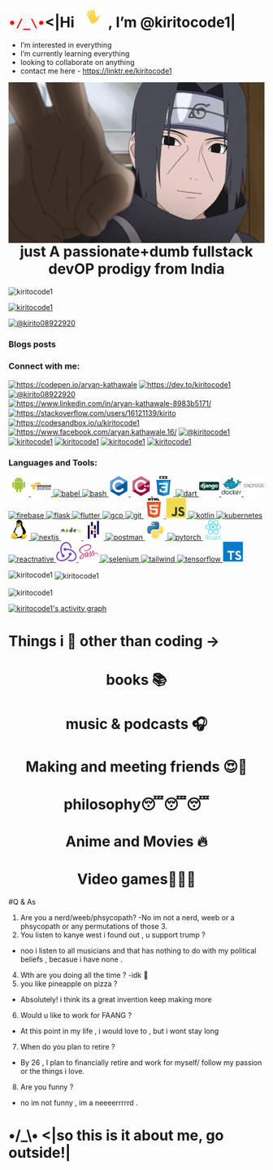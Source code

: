 #  <code style="color:red">•/_\\•</code><|Hi &nbsp; <img src="https://github.com/kiritocode1/kiritocode1/blob/main/wave.gif" width="40px" height="40px"/> , I’m @kiritocode1|
-  I’m interested in everything
-  I’m currently learning everything
-  looking to collaborate on anything
- contact me here - https://linktr.ee/kiritocode1

<p><img src="https://github.com/kiritocode1/kiritocode1/blob/main/itachi_smiling.gif"  align="left" alt="smile" width="100%" height="30%"/>
</p>



---








<h1 align="center"> just A passionate+dumb fullstack devOP prodigy from India</h1>

<p align="left"> <img src="https://komarev.com/ghpvc/?username=kiritocode1&label=Profile%20views&color=0e75b6&style=flat" alt="kiritocode1" /> &emsp;</p>
<p align="left"> <a href="https://github.com/ryo-ma/github-profile-trophy&theme=onedark"><img src="https://github-profile-trophy.vercel.app/?username=kiritocode1" alt="kiritocode1" /></a> </p>

<p align="left"> <a href="https://twitter.com/@kirito08922920" target="blank"><img src="https://img.shields.io/twitter/follow/@kirito08922920?logo=twitter&style=for-the-badge&theme=onedark" alt="@kirito08922920" /></a> </p>

### Blogs posts
<!-- BLOG-POST-LIST:START -->
<!-- BLOG-POST-LIST:END -->

<h3 align="left">Connect with me:</h3>
<p align="left">
<a href="https://codepen.io/https://codepen.io/aryan-kathawale" target="blank"><img align="center" src="https://raw.githubusercontent.com/rahuldkjain/github-profile-readme-generator/master/src/images/icons/Social/codepen.svg" alt="https://codepen.io/aryan-kathawale" height="30" width="40" /></a>
<a href="https://dev.to/https://dev.to/kiritocode1" target="blank"><img align="center" src="https://raw.githubusercontent.com/rahuldkjain/github-profile-readme-generator/master/src/images/icons/Social/devto.svg" alt="https://dev.to/kiritocode1" height="30" width="40" /></a>
<a href="https://twitter.com/@kirito08922920" target="blank"><img align="center" src="https://raw.githubusercontent.com/rahuldkjain/github-profile-readme-generator/master/src/images/icons/Social/twitter.svg" alt="@kirito08922920" height="30" width="40" /></a>
<a href="https://linkedin.com/in/https://www.linkedin.com/in/aryan-kathawale-8983b5171/" target="blank"><img align="center" src="https://raw.githubusercontent.com/rahuldkjain/github-profile-readme-generator/master/src/images/icons/Social/linked-in-alt.svg" alt="https://www.linkedin.com/in/aryan-kathawale-8983b5171/" height="30" width="40" /></a>
<a href="https://stackoverflow.com/users/https://stackoverflow.com/users/16121139/kirito" target="blank"><img align="center" src="https://raw.githubusercontent.com/rahuldkjain/github-profile-readme-generator/master/src/images/icons/Social/stack-overflow.svg" alt="https://stackoverflow.com/users/16121139/kirito" height="30" width="40" /></a>
<a href="https://codesandbox.com/https://codesandbox.io/u/kiritocode1" target="blank"><img align="center" src="https://raw.githubusercontent.com/rahuldkjain/github-profile-readme-generator/master/src/images/icons/Social/codesandbox.svg" alt="https://codesandbox.io/u/kiritocode1" height="30" width="40" /></a>
<a href="https://fb.com/https://www.facebook.com/aryan.kathawale.16/" target="blank"><img align="center" src="https://raw.githubusercontent.com/rahuldkjain/github-profile-readme-generator/master/src/images/icons/Social/facebook.svg" alt="https://www.facebook.com/aryan.kathawale.16/" height="30" width="40" /></a>
<a href="https://instagram.com/@kiritocode1" target="blank"><img align="center" src="https://raw.githubusercontent.com/rahuldkjain/github-profile-readme-generator/master/src/images/icons/Social/instagram.svg" alt="@kiritocode1" height="30" width="40" /></a>
<a href="https://www.youtube.com/c/kiritocode1" target="blank"><img align="center" src="https://raw.githubusercontent.com/rahuldkjain/github-profile-readme-generator/master/src/images/icons/Social/youtube.svg" alt="kiritocode1" height="30" width="40" /></a>
<a href="https://www.hackerrank.com/kiritocode1" target="blank"><img align="center" src="https://raw.githubusercontent.com/rahuldkjain/github-profile-readme-generator/master/src/images/icons/Social/hackerrank.svg" alt="kiritocode1" height="30" width="40" /></a>
<a href="https://www.leetcode.com/kiritocode1" target="blank"><img align="center" src="https://raw.githubusercontent.com/rahuldkjain/github-profile-readme-generator/master/src/images/icons/Social/leet-code.svg" alt="kiritocode1" height="30" width="40" /></a>
<a href="https://www.hackerearth.com/kiritocode1" target="blank"><img align="center" src="https://raw.githubusercontent.com/rahuldkjain/github-profile-readme-generator/master/src/images/icons/Social/hackerearth.svg" alt="kiritocode1" height="30" width="40" /></a>
</p>

<h3 align="left">Languages and Tools:</h3>
<p align="left"> <a href="https://developer.android.com" target="_blank" rel="noreferrer"> <img src="https://raw.githubusercontent.com/devicons/devicon/master/icons/android/android-original-wordmark.svg" alt="android" width="40" height="40"/> </a> <a href="https://aws.amazon.com" target="_blank" rel="noreferrer"> <img src="https://raw.githubusercontent.com/devicons/devicon/master/icons/amazonwebservices/amazonwebservices-original-wordmark.svg" alt="aws" width="40" height="40"/> </a> <a href="https://babeljs.io/" target="_blank" rel="noreferrer"> <img src="https://www.vectorlogo.zone/logos/babeljs/babeljs-icon.svg" alt="babel" width="40" height="40"/> </a> <a href="https://www.gnu.org/software/bash/" target="_blank" rel="noreferrer"> <img src="https://www.vectorlogo.zone/logos/gnu_bash/gnu_bash-icon.svg" alt="bash" width="40" height="40"/> </a> <a href="https://www.cprogramming.com/" target="_blank" rel="noreferrer"> <img src="https://raw.githubusercontent.com/devicons/devicon/master/icons/c/c-original.svg" alt="c" width="40" height="40"/> </a> <a href="https://www.w3schools.com/cpp/" target="_blank" rel="noreferrer"> <img src="https://raw.githubusercontent.com/devicons/devicon/master/icons/cplusplus/cplusplus-original.svg" alt="cplusplus" width="40" height="40"/> </a> <a href="https://www.w3schools.com/css/" target="_blank" rel="noreferrer"> <img src="https://raw.githubusercontent.com/devicons/devicon/master/icons/css3/css3-original-wordmark.svg" alt="css3" width="40" height="40"/> </a> <a href="https://dart.dev" target="_blank" rel="noreferrer"> <img src="https://www.vectorlogo.zone/logos/dartlang/dartlang-icon.svg" alt="dart" width="40" height="40"/> </a> <a href="https://www.djangoproject.com/" target="_blank" rel="noreferrer"> <img src="https://raw.githubusercontent.com/devicons/devicon/master/icons/django/django-original.svg" alt="django" width="40" height="40"/> </a> <a href="https://www.docker.com/" target="_blank" rel="noreferrer"> <img src="https://raw.githubusercontent.com/devicons/devicon/master/icons/docker/docker-original-wordmark.svg" alt="docker" width="40" height="40"/> </a> <a href="https://expressjs.com" target="_blank" rel="noreferrer"> <img src="https://raw.githubusercontent.com/devicons/devicon/master/icons/express/express-original-wordmark.svg" alt="express" width="40" height="40"/> </a> <a href="https://firebase.google.com/" target="_blank" rel="noreferrer"> <img src="https://www.vectorlogo.zone/logos/firebase/firebase-icon.svg" alt="firebase" width="40" height="40"/> </a> <a href="https://flask.palletsprojects.com/" target="_blank" rel="noreferrer"> <img src="https://www.vectorlogo.zone/logos/pocoo_flask/pocoo_flask-icon.svg" alt="flask" width="40" height="40"/> </a> <a href="https://flutter.dev" target="_blank" rel="noreferrer"> <img src="https://www.vectorlogo.zone/logos/flutterio/flutterio-icon.svg" alt="flutter" width="40" height="40"/> </a> <a href="https://cloud.google.com" target="_blank" rel="noreferrer"> <img src="https://www.vectorlogo.zone/logos/google_cloud/google_cloud-icon.svg" alt="gcp" width="40" height="40"/> </a> <a href="https://git-scm.com/" target="_blank" rel="noreferrer"> <img src="https://www.vectorlogo.zone/logos/git-scm/git-scm-icon.svg" alt="git" width="40" height="40"/> </a> <a href="https://www.w3.org/html/" target="_blank" rel="noreferrer"> <img src="https://raw.githubusercontent.com/devicons/devicon/master/icons/html5/html5-original-wordmark.svg" alt="html5" width="40" height="40"/> </a> <a href="https://developer.mozilla.org/en-US/docs/Web/JavaScript" target="_blank" rel="noreferrer"> <img src="https://raw.githubusercontent.com/devicons/devicon/master/icons/javascript/javascript-original.svg" alt="javascript" width="40" height="40"/> </a> <a href="https://kotlinlang.org" target="_blank" rel="noreferrer"> <img src="https://www.vectorlogo.zone/logos/kotlinlang/kotlinlang-icon.svg" alt="kotlin" width="40" height="40"/> </a> <a href="https://kubernetes.io" target="_blank" rel="noreferrer"> <img src="https://www.vectorlogo.zone/logos/kubernetes/kubernetes-icon.svg" alt="kubernetes" width="40" height="40"/> </a> <a href="https://www.linux.org/" target="_blank" rel="noreferrer"> <img src="https://raw.githubusercontent.com/devicons/devicon/master/icons/linux/linux-original.svg" alt="linux" width="40" height="40"/> </a> <a href="https://nextjs.org/" target="_blank" rel="noreferrer"> <img src="https://cdn.worldvectorlogo.com/logos/nextjs-2.svg" alt="nextjs" width="40" height="40"/> </a> <a href="https://nodejs.org" target="_blank" rel="noreferrer"> <img src="https://raw.githubusercontent.com/devicons/devicon/master/icons/nodejs/nodejs-original-wordmark.svg" alt="nodejs" width="40" height="40"/> </a> <a href="https://pandas.pydata.org/" target="_blank" rel="noreferrer"> <img src="https://raw.githubusercontent.com/devicons/devicon/2ae2a900d2f041da66e950e4d48052658d850630/icons/pandas/pandas-original.svg" alt="pandas" width="40" height="40"/> </a> <a href="https://postman.com" target="_blank" rel="noreferrer"> <img src="https://www.vectorlogo.zone/logos/getpostman/getpostman-icon.svg" alt="postman" width="40" height="40"/> </a> <a href="https://www.python.org" target="_blank" rel="noreferrer"> <img src="https://raw.githubusercontent.com/devicons/devicon/master/icons/python/python-original.svg" alt="python" width="40" height="40"/> </a> <a href="https://pytorch.org/" target="_blank" rel="noreferrer"> <img src="https://www.vectorlogo.zone/logos/pytorch/pytorch-icon.svg" alt="pytorch" width="40" height="40"/> </a> <a href="https://reactjs.org/" target="_blank" rel="noreferrer"> <img src="https://raw.githubusercontent.com/devicons/devicon/master/icons/react/react-original-wordmark.svg" alt="react" width="40" height="40"/> </a> <a href="https://reactnative.dev/" target="_blank" rel="noreferrer"> <img src="https://reactnative.dev/img/header_logo.svg" alt="reactnative" width="40" height="40"/> </a> <a href="https://redux.js.org" target="_blank" rel="noreferrer"> <img src="https://raw.githubusercontent.com/devicons/devicon/master/icons/redux/redux-original.svg" alt="redux" width="40" height="40"/> </a> <a href="https://sass-lang.com" target="_blank" rel="noreferrer"> <img src="https://raw.githubusercontent.com/devicons/devicon/master/icons/sass/sass-original.svg" alt="sass" width="40" height="40"/> </a> <a href="https://www.selenium.dev" target="_blank" rel="noreferrer"> <img src="https://raw.githubusercontent.com/detain/svg-logos/780f25886640cef088af994181646db2f6b1a3f8/svg/selenium-logo.svg" alt="selenium" width="40" height="40"/> </a> <a href="https://tailwindcss.com/" target="_blank" rel="noreferrer"> <img src="https://www.vectorlogo.zone/logos/tailwindcss/tailwindcss-icon.svg" alt="tailwind" width="40" height="40"/> </a> <a href="https://www.tensorflow.org" target="_blank" rel="noreferrer"> <img src="https://www.vectorlogo.zone/logos/tensorflow/tensorflow-icon.svg" alt="tensorflow" width="40" height="40"/> </a> <a href="https://www.typescriptlang.org/" target="_blank" rel="noreferrer"> <img src="https://raw.githubusercontent.com/devicons/devicon/master/icons/typescript/typescript-original.svg" alt="typescript" width="40" height="40"/> </a> </p>

<p><img align="left" src="https://github-readme-stats.vercel.app/api/top-langs?username=kiritocode1&show_icons=true&locale=en&layout=compact&theme=dracula" alt="kiritocode1" /></p>

<p>&nbsp;<img align="center" src="https://github-readme-stats.vercel.app/api?username=kiritocode1&show_icons=true&locale=en&theme=dracula" alt="kiritocode1" /></p>

<p><img align="center" src="https://github-readme-streak-stats.herokuapp.com/?user=kiritocode1&theme=dracula" alt="kiritocode1"  width="full"/></p>







[![kiritocode1's activity graph](https://activity-graph.herokuapp.com/graph?username=kiritocode1&theme=dracula)](https://www.youtube.com/watch?v=dQw4w9WgXcQ)


<!-- https://github.com/kiritocode1/github-readme-activity-graph -->
<!-- ashutosh00710 -->
<!--START_SECTION:waka-->
<!--END_SECTION:waka-->

# Things i 🖤 other than coding -> 
<a target="_blank" herf="https://sepia-slope-2a3.notion.site/Collective-thoughts-2360f2221c194f60a6bf6af3e70ec53f"><h1 align="center"> books 📚</h1></a>


<a target="_blank" herf="https://sepia-slope-2a3.notion.site/Collective-thoughts-2360f2221c194f60a6bf6af3e70ec53f"><h1 align="center">music & podcasts 🎧</h1></a>
<a target="_blank" herf="https://sepia-slope-2a3.notion.site/Collective-thoughts-2360f2221c194f60a6bf6af3e70ec53f"><h1 align="center">Making and meeting friends 😍🤗</h1></a>

<a target="_blank" herf="https://sepia-slope-2a3.notion.site/Collective-thoughts-2360f2221c194f60a6bf6af3e70ec53f"><h1 align="center">philosophy😴😴😴</h1></a>
<a target="_blank" herf="https://sepia-slope-2a3.notion.site/Collective-thoughts-2360f2221c194f60a6bf6af3e70ec53f"><h1 align="center">Anime and Movies 🔥</h1></a>
 
<a target="_blank" herf="https://sepia-slope-2a3.notion.site/Collective-thoughts-2360f2221c194f60a6bf6af3e70ec53f"><h1 align="center">Video games👾🤖👹</h1></a>


#Q & As
1. Are you a nerd/weeb/phsycopath? 
-No im not a nerd, weeb or a phsycopath or any permutations of those 3. 
3. You listen to kanye west i found out , u support trump ? 
- noo i listen to all musicians and that has nothing to do with my political beliefs , becasue i have none . 
4. Wth are you doing all the time ? 
-idk 👤
5. you like pineapple on pizza ? 
- Absolutely! i think its a great invention keep making more 
6. Would u like to work for FAANG ? 
- At this point in my life , i would love to , but i wont stay long 
7. When do you plan to retire ? 
- By 26 , I plan to financially retire and work for myself/ follow my passion or the things i love. 
8. Are you funny ?
- no im not funny , im a neeeerrrrrd . 


<h1>  •/_\• <|so this is it about me, go outside!|</h1> 




<!-- ## im 19 yrs old and have finished _1yr_ of my coding journey and ive learnt a lot of things , including ->  -->
 
<!---
kiritocode1/kiritocode1 is a ✨ special ✨ repository because its `README.md` (this file) appears on your GitHub profile.
You can click the Preview link to take a look at your changes.
--->
